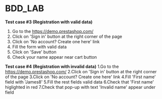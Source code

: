 # BDD_LAB


**Test case #3 (Registration with valid data)**

1. Go to the https://demo.prestashop.com/
2. Click on 'Sign in' button at the right corner of the page
3. Click on 'No account? Create one here' link
4. Fill the form with valid data
5. Click on 'Save' button
6. Check your name appear near cart button

**Test case #4 (Registration with invalid data)**
1.Go to the https://demo.prestashop.com/
2.Click on 'Sign in' button at the right corner of the page
3.Click on 'No account? Create one here' link
4.Fill 'First name' field with 'James8'
5.Fill the rest fields valid data
6.Check that 'First name' higlighted in red
7.Check that pop-up with text 'Invalid name' appear under field
